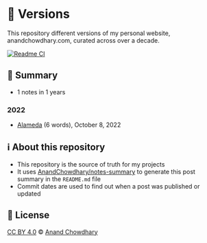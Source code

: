 # 🔖 Versions

This repository different versions of my personal website, anandchowdhary.com, curated across over a decade.

[![Readme CI](https://github.com/AnandChowdhary/versions/actions/workflows/api.yml/badge.svg)](https://github.com/AnandChowdhary/versions/actions/workflows/api.yml)

<!--notes-->

## 🌯 Summary

- 1 notes in 1 years

### 2022

- [Alameda](./versions/2022/alameda.md) (6 words), October 8, 2022
<!--/notes-->

## ℹ️ About this repository

- This repository is the source of truth for my projects
- It uses [AnandChowdhary/notes-summary](https://github.com/AnandChowdhary/notes-summary) to generate this post summary in the `README.md` file
- Commit dates are used to find out when a post was published or updated

## 📄 License

[CC BY 4.0](./LICENSE) © [Anand Chowdhary](https://anandchowdhary.com)
